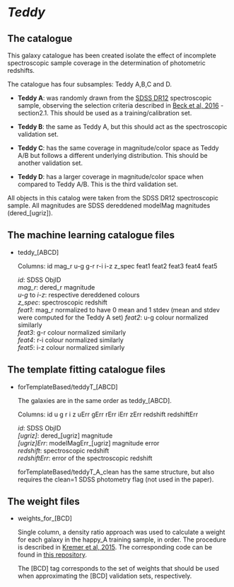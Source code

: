 # *Teddy*

## The catalogue

This galaxy catalogue has been created isolate the effect of incomplete spectroscopic sample coverage in the determination of photometric redshifts.

The catalogue has four subsamples: Teddy A,B,C and D.

* **Teddy A**: was randomly drawn from the [SDSS DR12](http://www.sdss.org/dr12/) spectroscopic sample, observing the selection criteria described in [Beck et al, 2016]() - section2.1. This should be used as a training/calibration set.

* **Teddy B**: the same as Teddy A, but this should act as the spectroscopic validation set.

* **Teddy C**: has the same coverage in magnitude/color space as Teddy A/B but follows a different underlying distribution.  This should be another validation set.

* **Teddy D**: has a larger coverage in magnitude/color space when compared to Teddy A/B. This is the third validation set.

All objects in this catalog were taken from the SDSS DR12 spectroscopic sample. All magnitudes are SDSS dereddened modelMag magnitudes (dered_[ugriz]).
	
## The machine learning catalogue files

* teddy_[ABCD]
	
	Columns: id mag_r u-g g-r r-i i-z z_spec feat1 feat2 feat3 feat4 feat5

	*id*: SDSS ObjID  
	*mag_r*: dered_r magnitude  
	*u-g* to *i-z*: respective dereddened colours  
	*z_spec*: spectroscopic redshift  
	*feat1*: mag_r normalized to have 0 mean and 1 stdev (mean and stdev were computed for the Teddy A set)
	*feat2*: u-g colour normalized similarly  
	*feat3*: g-r colour normalized similarly  
	*feat4*: r-i colour normalized similarly  
	*feat5*: i-z colour normalized similarly  
	
	
## The template fitting catalogue files

* forTemplateBased/teddyT_[ABCD]
	
	The galaxies are in the same order as teddy_[ABCD].  
	
	Columns: id u g r i z uErr gErr rErr iErr zErr redshift redshiftErr  

	*id*: SDSS ObjID  
	*[ugriz]*: dered_[ugriz] magnitude  
	*[ugriz]Err*: modelMagErr_[ugriz] magnitude error  
	*redshift*: spectroscopic redshift  
	*redshiftErr*: error of the spectroscopic redshift  

	forTemplateBased/teddyT_A_clean has the same structure, but also requires the clean=1 SDSS photometry flag (not used in the paper).  

## The weight files

* weights_for_[BCD]
	
	Single column, a density ratio approach was used to calculate a weight for each galaxy in the happy_A training sample, in order. The procedure is described in [Kremer et al, 2015](http://adsabs.harvard.edu/abs/2015A%26C....12...67K). The corresponding code can be found in [this repository](https://github.com/kremerj/nnratio).  
	
	The [BCD] tag corresponds to the set of weights that should be used when approximating the [BCD] validation sets, respectively.  

